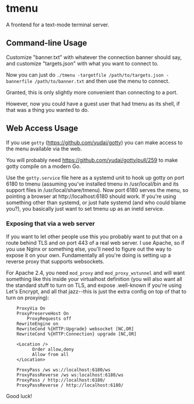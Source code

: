 # tmenu

A frontend for a text-mode terminal server.

## Command-line Usage

Customize "banner.txt" with whatever the connection banner should say,
and customize "targets.json" with what you want to connect to.

Now you can just do `./tmenu -targetfile /path/to/targets.json
-bannerfile /path/to/banner.txt` and then use the menu to connect.

Granted, this is only slightly more convenient than connecting to a
port.

However, now you could have a guest user that had tmenu as its shell,
if that was a thing you wanted to do.

## Web Access Usage

If you use `gotty` (https://github.com/yudai/gotty) you can make
access to the menu available via the web.

You will probably need https://github.com/yudai/gotty/pull/259 to make
gotty compile on a modern Go.

Use the `gotty.service` file here as a systemd unit to hook up gotty
on port 6180 to tmenu (assuming you've installed tmenu in
/usr/local/bin and its support files in /usr/local/share/tmenu).  Now
port 6180 serves the menu, so pointing a browser at
http://localhost:6180 should work.  If you're using something other
than systemd, or just hate systemd (and who could blame you?), you
basically just want to set tmenu up as an inetd service.

### Exposing that via a web server

If you want to let other people use this you probably want to put that
on a route behind TLS and on port 443 of a real web server.  I use
Apache, so if you use Nginx or something else, you'll need to figure
out the way to expose it on your own.  Fundamentally all you're doing
is setting up a reverse proxy that supports websockets.

For Apache 2.4, you need `mod_proxy` and `mod_proxy_wstunnel` and will
want something like this inside your virtualhost definition (you will
also want all the standard stuff to turn on TLS, and expose
.well-known if you're using Let's Encrypt, and all that jazz--this is
just the extra config on top of that to turn on proxying):

```
	ProxyVia On
	ProxyPreserveHost On
    	ProxyRequests off
	RewriteEngine on
	RewriteCond %{HTTP:Upgrade} websocket [NC,OR]
	RewriteCond %{HTTP:Connection} upgrade [NC,OR]

	<Location />
		  Order allow,deny
		  Allow from all
	</Location>

	ProxyPass /ws ws://localhost:6180/ws
	ProxyPassReverse /ws ws:localhost:6180/ws
	ProxyPass / http://localhost:6180/
	ProxyPassReverse / http://localhost:6180/
```

Good luck!
